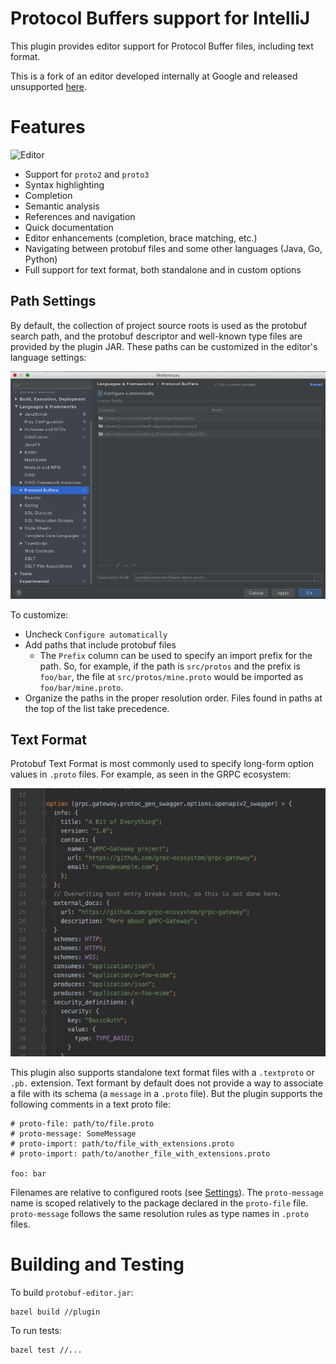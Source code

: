 # Protocol Buffers support for IntelliJ

This plugin provides editor support for Protocol Buffer files, including text
format.

This is a fork of an editor developed internally at Google and released unsupported 
[here](https://github.com/google/intellij-protocol-buffer-editor).

# Features

![Editor](doc/editor.png)

* Support for `proto2` and `proto3`
* Syntax highlighting
* Completion
* Semantic analysis
* References and navigation
* Quick documentation
* Editor enhancements (completion, brace matching, etc.)
* Navigating between protobuf files and some other languages (Java, Go, Python)
* Full support for text format, both standalone and in custom options

## Path Settings

By default, the collection of project source roots is used as the protobuf search path, and the protobuf descriptor and
well-known type files are provided by the plugin JAR. These paths can be customized in the editor's language settings: 

![Settings](doc/settings.png)

To customize:
* Uncheck `Configure automatically`
* Add paths that include protobuf files
  * The `Prefix` column can be used to specify an import prefix for the path. So, for example, if the path is 
    `src/protos` and the prefix is `foo/bar`, the file at `src/protos/mine.proto` would be imported as
    `foo/bar/mine.proto`.
* Organize the paths in the proper resolution order. Files found in paths at the top of the list take precedence.


## Text Format

Protobuf Text Format is most commonly used to specify long-form option values in `.proto` files. For example, as seen
in the GRPC ecosystem:

![GRPC example](doc/grpc.png)

This plugin also supports standalone text format files with a `.textproto` or `.pb.` extension. Text formant by default
does not provide a way to associate a file with its schema (a `message` in a `.proto` file). But the plugin supports
the following comments in a text proto file:

```
# proto-file: path/to/file.proto
# proto-message: SomeMessage
# proto-import: path/to/file_with_extensions.proto
# proto-import: path/to/another_file_with_extensions.proto

foo: bar
``` 

Filenames are relative to configured roots (see [Settings](#path-settings)). The `proto-message` name is scoped 
relatively to the package declared in the `proto-file` file. `proto-message` follows the same resolution rules as type 
names in `.proto` files. 

# Building and Testing

To build `protobuf-editor.jar`:

```
bazel build //plugin
```

To run tests:
```
bazel test //...
```
